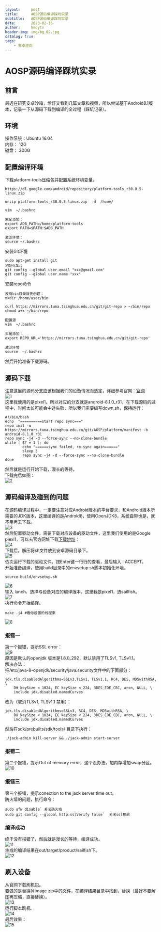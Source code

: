 ```yaml
---
layout:     post
title:      AOSP源码编译踩坑实录
subtitle:   AOSP源码编译踩坑实录
date:       2023-02-16
author:     hmoytx
header-img: img/bg_02.jpg
catalog: true
tags:
    - 安卓逆向
---
```

#  AOSP源码编译踩坑实录

## 前言
最近在研究安卓沙箱，恰好又看到几篇文章和视频，所以尝试基于Android8.1版本，记录一下从源码下载到编译的全过程（踩坑记录）。  

## 环境
操作系统：Ubuntu 16.04  
内存： 12G  
磁盘： 300G  

## 配置编译环境
下载platform-tools压缩包并配置系统环境变量。         
```
https://dl.google.com/android/repository/platform-tools_r30.0.5-linux.zip  

unzip platform-tools_r30.0.5-linux.zip  -d  /home/

vim  ~/.bashrc

末尾添加：
export ADB_PATH=/home/platform-tools
export PATH=$PATH:$ADB_PATH

激活环境：
source ~/.bashrc

```

安装Git环境   
```
sudo apt-get install git  
初始化Git
git config --global user.email "xxx@gmail.com"
git config --global user.name "xxx"
```

安装repo命令   
```
没有bin目录就先创建：
mkdir /home/user/bin

curl https://mirrors.tuna.tsinghua.edu.cn/git/git-repo > ~/bin/repo
chmod a+x ~/bin/repo

配置源
vim  ~/.bashrc

末尾添加：
export REPO_URL='https://mirrors.tuna.tsinghua.edu.cn/git/git-repo'

激活环境
source  ~/.bashrc

```

然后开始准备下载源码。  



## 源码下载  
注意这里的源码分支应该根据我们的设备情况而选定，详细参考官网：[官网](https://source.android.com/docs/setup/about/build-numbers#source-code-tags-and-builds)   
![1](/img/230216_branch.png)   
这里我使用的是pixel1，所以对应的分支就是android-8.1.0_r31，在下载源码的过程中，时间太长可能会中途失败，所以我们需要编写down.sh，保持运行：  
```
#!/bin/bash
echo  "==========start repo sync==="
repo init -u https://mirrors.tuna.tsinghua.edu.cn/git/AOSP/platform/manifest -b android-8.1.0_r31
repo sync -j4 -d --force-sync --no-clone-bundle
while [ $? = 1 ]; do 
        echo "======sync failed, re-sync again======"
        sleep 3 
        repo sync -j4 -d --force-sync --no-clone-bundle
done
```
然后就是运行开始下载，漫长的等待。   
下载完后如图：   
![2](/img/230216_down.png)      



## 源码编译及碰到的问题   
在源码编译过程中，一定要注意对应Android版本的平台要求，和Android版本所需要的JDK版本，这里编译的是Android8，使用OpenJDK8，系统自带也是，就不用再去下载。  
![3](/img/230216_jdkversion.png)      
然后配置驱动文件，需要下载对应设备的驱动文件，这里我们使用的是Google piexl1，可以去官方网址下载[下载地址](https://developers.google.com/android/drivers#sailfishopm4.171019.021.d1)：  
![4](/img/230216_driver.png)     
下载后，解压将sh文件放到安卓源码目录下。   
![5](/img/230216_source.png)      
依次运行下载的驱动文件，按Enter键一行行的查看，最后输入 I ACCEPT。  
开始准备编译，使用build目录中的envsetup.sh脚本初始化环境。  
```
source build/envsetup.sh
```
![6](/img/230216_envsetup.png)     
输入 lunch，选择与设备对应的编译版本，这里我是pixel1，选sailfish。  
![7](/img/230216_lunch.png)   
执行命令开始编译。  
```
make -j4 #看你设置的线程来
```
![8](/img/230216_make.png)   
### 报错一
第一个报错，提示SSL error：   
![9](/img/230216_sslerror.png)   
原因是默认的openjdk 版本是1.8.0_292，默认禁用了TLSv1, TLSv1.1。  
解决办法：  
把/etc/java-8-openjdk/security/java.security文件中的下面部分：  
```
jdk.tls.disabledAlgorithms=SSLv3,TLSv1, TLSv1.1, RC4, DES, MD5withRSA, \
    DH keySize < 1024, EC keySize < 224, 3DES_EDE_CBC, anon, NULL, \
    include jdk.disabled.namedCurves
```
改为（取消TLSv1, TLSv1.1 禁用）：  
```
jdk.tls.disabledAlgorithms=SSLv3, RC4, DES, MD5withRSA, \
    DH keySize < 1024, EC keySize < 224, 3DES_EDE_CBC, anon, NULL, \
    include jdk.disabled.namedCurves
```
然后在sdk/prebuilts/sdk/tools/ 目录下执行：  
```
./jack-admin kill-server && ./jack-admin start-server 
```
### 报错二
第二个报错，提示Out of memory error，这个没办法，加内存增加swap分区。  
![10](/img/230216_oom.png)   
### 报错三
第三个报错，提示conection to the jack server time out。  
防火墙的问题，执行命令：  
```
sudo ufw disable` 关闭防火墙
sudo git config --global http.sslVerify false`  关闭ssl校验
```

### 编译成功
终于没有报错了，然后就是漫长的等待，编译成功。   
![11](/img/230216_makesuccess.png)   
生成的编译结果在out/target/product/sailfish下。  
![12](/img/230216_output.png)   


## 刷入设备
从官网下载刷机包。  
要做的是替换掉image zip中的文件，在编译结果目录中找到，替换（最好不要解压再压缩，直接替换）。  
![13](/img/230216_rom.png)   
运行脚本刷机。  
![14](/img/230216_flash.png)   
最后效果：  
![15](/img/230216_phone.png)   

